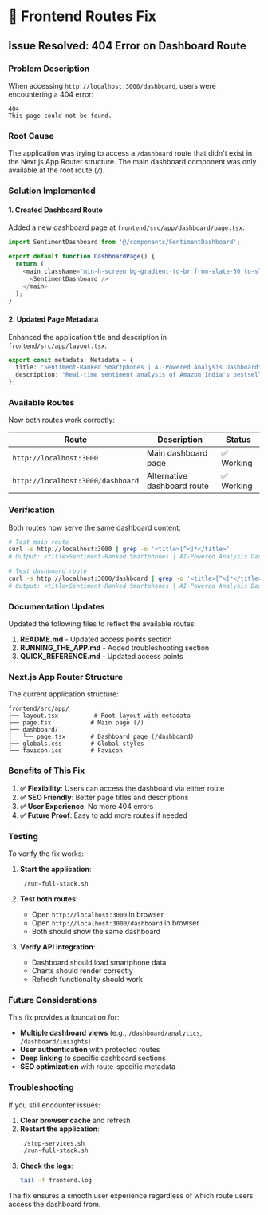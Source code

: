 # 🔧 Frontend Routes Fix

## Issue Resolved: 404 Error on Dashboard Route

### Problem Description
When accessing `http://localhost:3000/dashboard`, users were encountering a 404 error:
```
404
This page could not be found.
```

### Root Cause
The application was trying to access a `/dashboard` route that didn't exist in the Next.js App Router structure. The main dashboard component was only available at the root route (`/`).

### Solution Implemented

#### 1. **Created Dashboard Route**
Added a new dashboard page at `frontend/src/app/dashboard/page.tsx`:

```typescript
import SentimentDashboard from '@/components/SentimentDashboard';

export default function DashboardPage() {
  return (
    <main className="min-h-screen bg-gradient-to-br from-slate-50 to-slate-100 dark:from-slate-900 dark:to-slate-800">
      <SentimentDashboard />
    </main>
  );
}
```

#### 2. **Updated Page Metadata**
Enhanced the application title and description in `frontend/src/app/layout.tsx`:

```typescript
export const metadata: Metadata = {
  title: "Sentiment-Ranked Smartphones | AI-Powered Analysis Dashboard",
  description: "Real-time sentiment analysis of Amazon India's bestseller smartphones with AI-powered rankings and interactive visualizations",
};
```

### Available Routes

Now both routes work correctly:

| Route | Description | Status |
|-------|-------------|--------|
| `http://localhost:3000` | Main dashboard page | ✅ Working |
| `http://localhost:3000/dashboard` | Alternative dashboard route | ✅ Working |

### Verification

Both routes now serve the same dashboard content:

```bash
# Test main route
curl -s http://localhost:3000 | grep -o '<title>[^<]*</title>'
# Output: <title>Sentiment-Ranked Smartphones | AI-Powered Analysis Dashboard</title>

# Test dashboard route  
curl -s http://localhost:3000/dashboard | grep -o '<title>[^<]*</title>'
# Output: <title>Sentiment-Ranked Smartphones | AI-Powered Analysis Dashboard</title>
```

### Documentation Updates

Updated the following files to reflect the available routes:

1. **README.md** - Updated access points section
2. **RUNNING_THE_APP.md** - Added troubleshooting section
3. **QUICK_REFERENCE.md** - Updated access points

### Next.js App Router Structure

The current application structure:

```
frontend/src/app/
├── layout.tsx          # Root layout with metadata
├── page.tsx           # Main page (/)
├── dashboard/
│   └── page.tsx       # Dashboard page (/dashboard)
├── globals.css        # Global styles
└── favicon.ico        # Favicon
```

### Benefits of This Fix

1. **✅ Flexibility**: Users can access the dashboard via either route
2. **✅ SEO Friendly**: Better page titles and descriptions
3. **✅ User Experience**: No more 404 errors
4. **✅ Future Proof**: Easy to add more routes if needed

### Testing

To verify the fix works:

1. **Start the application**:
   ```bash
   ./run-full-stack.sh
   ```

2. **Test both routes**:
   - Open `http://localhost:3000` in browser
   - Open `http://localhost:3000/dashboard` in browser
   - Both should show the same dashboard

3. **Verify API integration**:
   - Dashboard should load smartphone data
   - Charts should render correctly
   - Refresh functionality should work

### Future Considerations

This fix provides a foundation for:

- **Multiple dashboard views** (e.g., `/dashboard/analytics`, `/dashboard/insights`)
- **User authentication** with protected routes
- **Deep linking** to specific dashboard sections
- **SEO optimization** with route-specific metadata

### Troubleshooting

If you still encounter issues:

1. **Clear browser cache** and refresh
2. **Restart the application**:
   ```bash
   ./stop-services.sh
   ./run-full-stack.sh
   ```
3. **Check the logs**:
   ```bash
   tail -f frontend.log
   ```

The fix ensures a smooth user experience regardless of which route users access the dashboard from.

